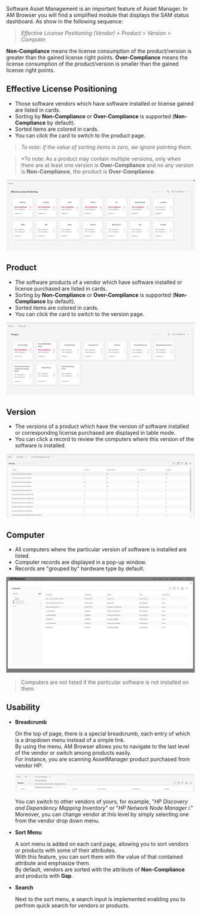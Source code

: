 
Software Asset Management is an important feature of Asset Manager.
In AM Browser you will find a simplified module that displays the SAM status dashboard. As show in the following sequence:

>  *Effective License Positioning (Vendor)* > *Product* > *Version* > *Computer*

**Non-Compliance** means the license consumption of the product/version is greater than the gained license right points. **Over-Compliance** means the license consumption of the product/version is smaller than the gained license right points.

## Effective License Positioning

- Those software vendors which have software installed or license gained are listed in cards.
- Sorting by **Non-Compliance** or **Over-Compliance** is supported (**Non-Compliance** by default).
- Sorted items are colored in cards.
- You can click the card to switch to the product page.

>   *To note:  if the value of sorting items is zero, we ignore painting them.*

>   *To note:  As a product may contain multiple versions, only when there are at least one version is **Over-Compliance** and no any version is **Non-Compliance**, the product is **Over-Compliance**.


![SAM screen shot](img/sam1.png)

## Product

- The software products of a vendor which have software installed or license purchased are listed in cards.
- Sorting by **Non-Compliance** or **Over-Compliance** is supported (**Non-Compliance** by default).
- Sorted items are colored in cards.
- You can click the card to switch to the version page.

![SAM screen shot](img/sam2.png)

## Version

- The versions of a product which have the version of software installed or corresponding license purchased are displayed in table mode.
- You can click a record to review the computers where this version of the software is installed.

![SAM screen shot](img/sam3.png)

## Computer

- All computers where the particular version of software is installed are listed.
- Computer records are displayed in a pop-up window.
- Records are "grouped by" hardware type by default.

![SAM screen shot](img/sam4.png)

>  Computers are not listed if the particular software is not installed on them.

## Usability

- **Breadcrumb**

  On the top of page, there is a special breadcrumb, each entry of which is a dropdown menu instead of a simple link.  
  By using the menu, AM Browser allows you to navigate to the last level of the vendor or switch among products easily.  
  For instance, you are scanning AssetManager product purchased from vendor HP:

  ![SAM screenshot - breadcrumb](img/sam5.png)

  You can switch to other vendors of yours, for example, "*HP Discovery and Dependency Mapping Inventory*" or "*HP Network Node Manager i*."  
  Moreover, you can change vendor at this level by simply selecting one from the vendor drop down menu.

- **Sort Menu**

  A sort menu is added on each card page, allowing you to sort vendors or products with some of their attributes.  
  With this feature, you can sort them with the value of that contained attribute and emphasize them.  
  By default, vendors are sorted with the attribute of **Non-Compliance** and products with **Gap**.

- **Search**

  Next to the sort menu, a search input is implemented enabling you to perfrom quick search for vendors or products.

